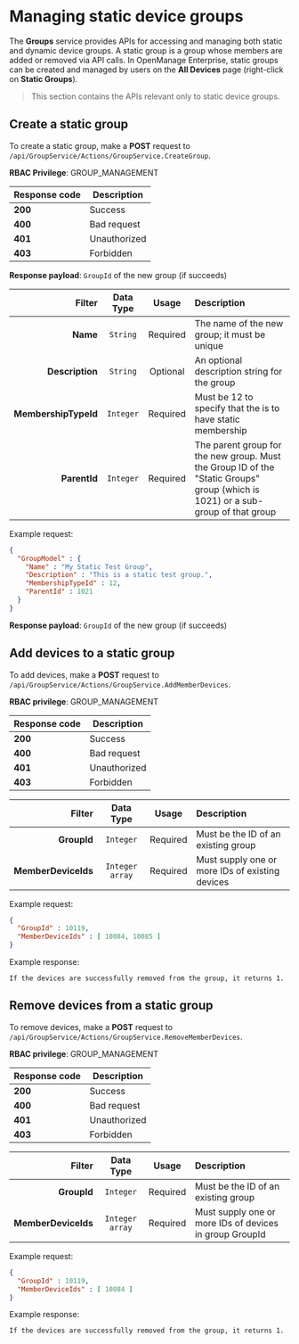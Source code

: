 # Managing static device groups
The **Groups** service provides APIs for accessing and managing both static and dynamic device groups. A static group is a group whose members are added or removed via API calls. In OpenManage Enterprise, static groups can be created and managed by users on the **All Devices** page (right-click on **Static Groups**). 

> This section contains the APIs relevant only to static device groups.

<!-- theme: info -->

## Create a static group

To create a static group, make a **POST** request to `/api/GroupService/Actions/GroupService.CreateGroup`.

**RBAC Privilege**: GROUP_MANAGEMENT

Response code | Description | 
---------|----------|
 **200** | Success | 
 **400** | Bad request | 
 **401** | Unauthorized | 
 **403** | Forbidden | 

**Response payload**: `GroupId` of the new group (if succeeds)

|  Filter  |  Data Type  |  Usage  |  Description  |
| -------: | :-----------: | :-------: | :---- |
| **Name** | `String` | Required | The name of the new group; it must be unique |
| **Description** | `String` | Optional | An optional description string for the group |
| **MembershipTypeId** | `Integer` | Required | Must be 12 to specify that the is to have static membership |
| **ParentId** | `Integer` | Required  | The parent group for the new group.  Must the Group ID of the "Static Groups" group (which is 1021) or a sub-group of that group |

Example request:

```json
{
  "GroupModel" : {
    "Name" : "My Static Test Group",
    "Description" : "This is a static test group.",
    "MembershipTypeId" : 12,
    "ParentId" : 1021
  }
}
```

**Response payload**: `GroupId` of the new group (if succeeds)

## Add devices to a static group

To add devices, make a **POST** request to `/api/GroupService/Actions/GroupService.AddMemberDevices`.

**RBAC privilege**: GROUP_MANAGEMENT

Response code | Description | 
---------|----------|
 **200** | Success | 
 **400** | Bad request | 
 **401** | Unauthorized | 
 **403** | Forbidden | 
 

|  Filter  |  Data Type  |  Usage  |  Description  |
| ---------: | :-----------: | :-------: | :----        |
| **GroupId** | `Integer` | Required | Must be the ID of an existing group |
| **MemberDeviceIds** | `Integer array` | Required  | Must supply one or more IDs of existing devices |

Example request:

```json
{
  "GroupId" : 10119,
  "MemberDeviceIds" : [ 10084, 10085 ]
}
```
Example response:

    If the devices are successfully removed from the group, it returns 1.


## Remove devices from a static group
To remove devices, make a **POST** request to `/api/GroupService/Actions/GroupService.RemoveMemberDevices`.

**RBAC privilege**: GROUP_MANAGEMENT

Response code | Description | 
---------|----------|
 **200** | Success | 
 **400** | Bad request | 
 **401** | Unauthorized | 
 **403** | Forbidden | 


|  Filter  |  Data Type  |  Usage  |  Description |
| ---------: | :-----------: | :-------: | :---- |
| **GroupId** | `Integer` | Required | Must be the ID of an existing group |
| **MemberDeviceIds** | `Integer array` | Required  | Must supply one or more IDs of devices in group GroupId |


Example request:

```json
{
  "GroupId" : 10119,
  "MemberDeviceIds" : [ 10084 ]
}
```

Example response:

    If the devices are successfully removed from the group, it returns 1.



